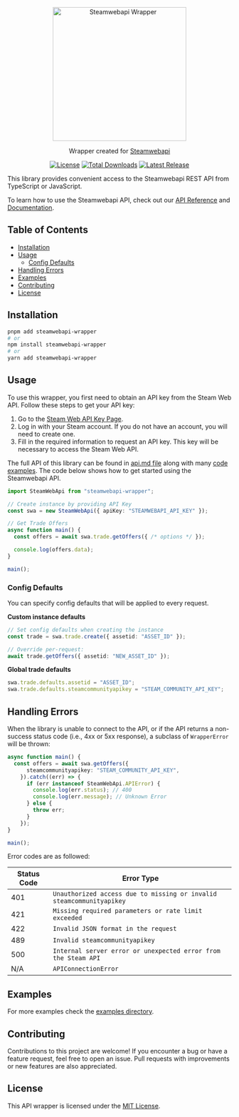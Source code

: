 <p align="center">
  <a href="https://github.com/NadirHaciyev/steamwebapi-wrapper">
    <picture>
      <img alt="Steamwebapi Wrapper" src="https://raw.githubusercontent.com/NadirHaciyev/steamwebapi-wrapper/HEAD/.github/steamwebapi-wrapper-logo.svg" width="300" style="max-width: 100%; aspect-ratio: 5 / 1.5;">
    </picture>
  </a>
</p>

<p align="center">
  Wrapper created for 
  <a href="https://www.steamwebapi.com/">
    Steamwebapi
  </a>
</p>

<p align="center">
    <a href="https://github.com/NadirHaciyev/steamwebapi-wrapper/blob/master/LICENSE"><img src="https://img.shields.io/npm/l/steamwebapi-wrapper.svg" alt="License"></a>
    <a href="https://www.npmjs.com/package/steamwebapi-wrapper"><img src="https://img.shields.io/npm/dt/steamwebapi-wrapper.svg" alt="Total Downloads"></a>
    <a href="https://github.com/NadirHaciyev/steamwebapi-wrapper/releases"><img src="https://img.shields.io/npm/v/steamwebapi-wrapper.svg" alt="Latest Release"></a>
</p>
<!-- Steamwebapi is a free and open-source API wrapper for interacting with the Steam Web API. It provides easy access to various Steam services such as Inventory, Profile, CS:GO Items, Rust Items, Dota Items, Team Fortress Items, and more without the risk of Steam blocking. -->

This library provides convenient access to the Steamwebapi REST API from TypeScript or JavaScript.

To learn how to use the Steamwebapi API, check out our [API Reference](https://www.steamwebapi.com/api/list) and [Documentation](https://www.steamwebapi.com/api/doc).

## Table of Contents

- [Installation](#installation)
- [Usage](#usage)
  - [Config Defaults](#config-defaults)
- [Handling Errors](#handling-errors)
- [Examples](#examples)
- [Contributing](#contributing)
- [License](#license)

## Installation

```bash
pnpm add steamwebapi-wrapper
# or
npm install steamwebapi-wrapper
# or
yarn add steamwebapi-wrapper
```

## Usage

To use this wrapper, you first need to obtain an API key from the Steam Web API. Follow these steps to get your API key:

1. Go to the [Steam Web API Key Page](https://steamwebapi.com).
2. Log in with your Steam account. If you do not have an account, you will need to create one.
3. Fill in the required information to request an API key. This key will be necessary to access the Steam Web API.

The full API of this library can be found in [api.md file](api.md) along with many [code examples](https://github.com/NadirHaciyev/steamwebapi-wrapper/tree/main/examples). The code below shows how to get started using the Steamwebapi API.

<!-- prettier-ignore -->
```ts
import SteamWebApi from "steamwebapi-wrapper";

// Create instance by providing API Key
const swa = new SteamWebApi({ apiKey: "STEAMWEBAPI_API_KEY" });

// Get Trade Offers
async function main() {
  const offers = await swa.trade.getOffers({ /* options */ });

  console.log(offers.data);
}

main();
```

### Config Defaults

You can specify config defaults that will be applied to every request.

**Custom instance defaults**

```ts
// Set config defaults when creating the instance
const trade = swa.trade.create({ assetid: "ASSET_ID" });

// Override per-request:
await trade.getOffers({ assetid: "NEW_ASSET_ID" });
```

**Global trade defaults**

```ts
swa.trade.defaults.assetid = "ASSET_ID";
swa.trade.defaults.steamcommunityapikey = "STEAM_COMMUNITY_API_KEY";
```

## Handling Errors

When the library is unable to connect to the API,
or if the API returns a non-success status code (i.e., 4xx or 5xx response),
a subclass of `WrapperError` will be thrown:

<!-- prettier-ignore -->
```ts
async function main() {
  const offers = await swa.getOffers({
      steamcommunityapikey: "STEAM_COMMUNITY_API_KEY",
    }).catch((err) => {
      if (err instanceof SteamWebApi.APIError) {
        console.log(err.status); // 400
        console.log(err.message); // Unknown Error
      } else {
        throw err;
      }
    });
}

main();
```

Error codes are as followed:

| Status Code | Error Type                                                           |
| ----------- | -------------------------------------------------------------------- |
| 401         | `Unauthorized access due to missing or invalid steamcommunityapikey` |
| 421         | `Missing required parameters or rate limit exceeded`                 |
| 422         | `Invalid JSON format in the request`                                 |
| 489         | `Invalid steamcommunityapikey`                                       |
| 500         | `Internal server error or unexpected error from the Steam API`       |
| N/A         | `APIConnectionError`                                                 |

## Examples

For more examples check the [examples directory](https://github.com/NadirHaciyev/steamwebapi-wrapper/tree/main/examples).

## Contributing

Contributions to this project are welcome! If you encounter a bug or have a feature request, feel free to open an issue. Pull requests with improvements or new features are also appreciated.

## License

This API wrapper is licensed under the [MIT License](LICENSE).
